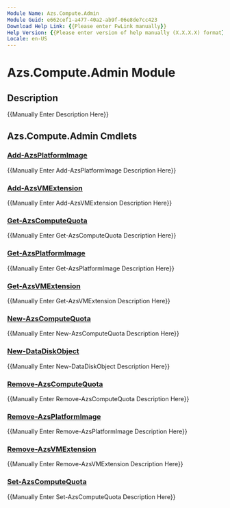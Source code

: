 ```yaml
---
Module Name: Azs.Compute.Admin
Module Guid: e662cef1-a477-40a2-ab9f-06e8de7cc423
Download Help Link: {{Please enter FwLink manually}}
Help Version: {{Please enter version of help manually (X.X.X.X) format}}
Locale: en-US
---
```


# Azs.Compute.Admin Module
## Description
{{Manually Enter Description Here}}

## Azs.Compute.Admin Cmdlets
### [Add-AzsPlatformImage](Add-AzsPlatformImage.md)
{{Manually Enter Add-AzsPlatformImage Description Here}}

### [Add-AzsVMExtension](Add-AzsVMExtension.md)
{{Manually Enter Add-AzsVMExtension Description Here}}

### [Get-AzsComputeQuota](Get-AzsComputeQuota.md)
{{Manually Enter Get-AzsComputeQuota Description Here}}

### [Get-AzsPlatformImage](Get-AzsPlatformImage.md)
{{Manually Enter Get-AzsPlatformImage Description Here}}

### [Get-AzsVMExtension](Get-AzsVMExtension.md)
{{Manually Enter Get-AzsVMExtension Description Here}}

### [New-AzsComputeQuota](New-AzsComputeQuota.md)
{{Manually Enter New-AzsComputeQuota Description Here}}

### [New-DataDiskObject](New-DataDiskObject.md)
{{Manually Enter New-DataDiskObject Description Here}}

### [Remove-AzsComputeQuota](Remove-AzsComputeQuota.md)
{{Manually Enter Remove-AzsComputeQuota Description Here}}

### [Remove-AzsPlatformImage](Remove-AzsPlatformImage.md)
{{Manually Enter Remove-AzsPlatformImage Description Here}}

### [Remove-AzsVMExtension](Remove-AzsVMExtension.md)
{{Manually Enter Remove-AzsVMExtension Description Here}}

### [Set-AzsComputeQuota](Set-AzsComputeQuota.md)
{{Manually Enter Set-AzsComputeQuota Description Here}}

